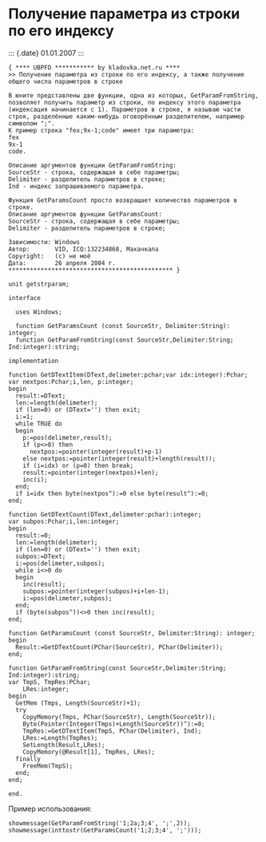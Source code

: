 Получение параметра из строки по его индексу
============================================

::: {.date}
01.01.2007
:::

    { **** UBPFD *********** by kladovka.net.ru ****
    >> Получение параметра из строки по его индексу, а также получение общего числа параметров в строке
     
    В юните представлены две функции, одна из которых, GetParamFromString, позволяет получить параметр из строки, по индексу этого параметра (индексация начинается с 1). Параметров в строке, я называю части строк, разделённые каким-нибудь оговорённым разделителем, например символом ";".
    К пример строка "fex;9x-1;code" имеет три параметра: 
    fex
    9x-1
    code.
     
    Описание аргументов функции GetParamFromString:
    SourceStr - строка, содержащая в себе параметры;
    Delimiter - разделитель параметров в строке;
    Ind - индекс запрашиваемого параметра.
     
    Функция GetParamsCount просто возвращает количество параметров в строке.
    Описание аргументов функции GetParamsCount:
    SourceStr - строка, содержащая в себе параметры;
    Delimiter - разделитель параметров в строке;
     
    Зависимости: Windows
    Автор:       VID, ICQ:132234868, Махачкала
    Copyright:   (c) не моё
    Дата:        26 апреля 2004 г.
    ********************************************** }
     
    unit getstrparam;
     
    interface
     
      uses Windows;
     
      function GetParamsCount (const SourceStr, Delimiter:String): integer;
      function GetParamFromString(const SourceStr,Delimiter:String; Ind:integer):string;
     
    implementation
     
    function GetDTextItem(DText,delimeter:pchar;var idx:integer):Pchar;
    var nextpos:Pchar;i,len, p:integer;
    begin
      result:=DText;
      len:=length(delimeter);
      if (len=0) or (DText='') then exit;
      i:=1;
      while TRUE do
      begin
        p:=pos(delimeter,result);
        if (p<>0) then
          nextpos:=pointer(integer(result)+p-1)
        else nextpos:=pointer(integer(result)+length(result));
        if (i=idx) or (p=0) then break;
        result:=pointer(integer(nextpos)+len);
        inc(i);
      end;
      if i=idx then byte(nextpos^):=0 else byte(result^):=0;
    end;
     
    function GetDTextCount(DText,delimeter:pchar):integer;
    var subpos:Pchar;i,len:integer;
    begin
      result:=0;
      len:=length(delimeter);
      if (len=0) or (DText='') then exit;
      subpos:=DText;
      i:=pos(delimeter,subpos);
      while i<>0 do
      begin
        inc(result);
        subpos:=pointer(integer(subpos)+i+len-1);
        i:=pos(delimeter,subpos);
      end;
      if (byte(subpos^))<>0 then inc(result);
    end;
     
    function GetParamsCount (const SourceStr, Delimiter:String): integer;
    begin
      Result:=GetDTextCount(PChar(SourceStr), PChar(Delimiter));
    end;
     
    function GetParamFromString(const SourceStr,Delimiter:String; Ind:integer):string;
    var TmpS, TmpRes:PChar;
        LRes:integer;
    begin
      GetMem (Tmps, Length(SourceStr)+1);
      try
        CopyMemory(Tmps, PChar(SourceStr), Length(SourceStr));
        Byte(Pointer(Integer(Tmps)+Length(SourceStr))^):=0;
        TmpRes:=GetDTextItem(TmpS, PChar(Delimiter), Ind);
        LRes:=Length(TmpRes);
        SetLength(Result,LRes);
        CopyMemory(@Result[1], TmpRes, LRes);
      finally
        FreeMem(TmpS);
      end;
    end;
     
    end. 

Пример использования:

    showmessage(GetParamFromString('1;2a;3;4', ';',2));
    showmessage(inttostr(GetParamsCount('1;2;3;4', ';'))); 
